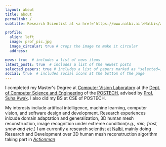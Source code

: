 ```yaml
---
layout: about
title: about
permalink: /
subtitle: Research Scientist at <a href='https://www.nalbi.ai'>Nalbi</a>

profile:
  align: left
  image: prof_pic.jpg
  image_circular: true # crops the image to make it circular
  address: 

news: true  # includes a list of news items
latest_posts: true  # includes a list of the newest posts
selected_papers: true # includes a list of papers marked as "selected={true}"
social: true  # includes social icons at the bottom of the page
---
```


I completed my Master's Degree at <a href='https://cvlab.postech.ac.kr'>Computer Vision Laboratory</a> at the <a href='https://cse.postech.ac.kr'>Dept. of Computer Science and Engineering</a> of the <a href='https://postech.ac.kr'>POSTECH</a>, advised by <a href='https://suhakwak.github.io'>Prof. Suha Kwak</a>. I also did my BS at CSE of POSTECH.

My interests include artifical intelligence, machine learning, computer vision, and software design and development.
Research experiences inlcude domain adaptation and generalization, 3D human mesh reconstruction, image recognition under extreme condition(*e.g., rain, frost, snow and etc.*)
I am currently a research scientist at <a href='https://www.nalbi.ai'>Nalbi</a>, mainly doing Research and Development over 3D human mesh reconstruction algorithm taking part in <a href='https://actionman.ai'>*Actionman*</a>
